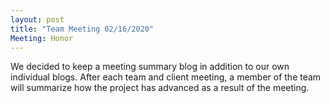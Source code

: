 ```yaml
---
layout: post
title: "Team Meeting 02/16/2020"
Meeting: Honor
---
```


We decided to keep a meeting summary blog in addition to our own individual blogs. 
After each team and client meeting, a member of the team will summarize how the project has advanced as a result of the meeting.
